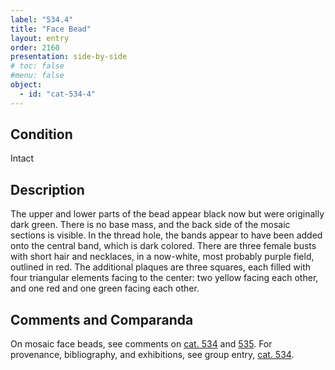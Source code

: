 ```yaml
---
label: "534.4"
title: "Face Bead"
layout: entry
order: 2160
presentation: side-by-side
# toc: false
#menu: false 
object:
  - id: "cat-534-4"
---
```


## Condition

Intact

## Description

The upper and lower parts of the bead appear black now but were originally dark green. There is no base mass, and the back side of the mosaic sections is visible. In the thread hole, the bands appear to have been added onto the central band, which is dark colored. There are three female busts with short hair and necklaces, in a now-white, most probably purple field, outlined in red. The additional plaques are three squares, each filled with four triangular elements facing to the center: two yellow facing each other, and one red and one green facing each other.

## Comments and Comparanda

On mosaic face beads, see comments on [cat. 534](/catalogue/cat-534/) and [535](/catalogue/cat-535/). For provenance, bibliography, and exhibitions, see group entry, [cat. 534](/catalogue/cat-534/).
